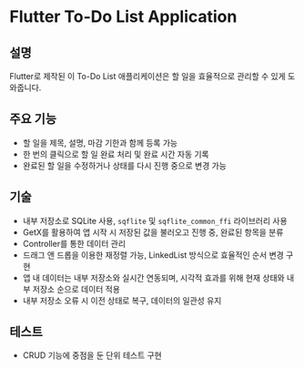 # Flutter To-Do List Application

## 설명
Flutter로 제작된 이 To-Do List 애플리케이션은 할 일을 효율적으로 관리할 수 있게 도와줍니다.

## 주요 기능
- 할 일을 제목, 설명, 마감 기한과 함께 등록 가능
- 한 번의 클릭으로 할 일 완료 처리 및 완료 시간 자동 기록
- 완료된 할 일을 수정하거나 상태를 다시 진행 중으로 변경 가능

## 기술
- 내부 저장소로 SQLite 사용, `sqflite` 및 `sqflite_common_ffi` 라이브러리 사용
- GetX를 활용하여 앱 시작 시 저장된 값을 불러오고 진행 중, 완료된 항목을 분류
- Controller를 통한 데이터 관리
- 드래그 앤 드롭을 이용한 재정렬 가능, LinkedList 방식으로 효율적인 순서 변경 구현
- 앱 내 데이터는 내부 저장소와 실시간 연동되며, 시각적 효과를 위해 현재 상태와 내부 저장소 순으로 데이터 적용
- 내부 저장소 오류 시 이전 상태로 복구, 데이터의 일관성 유지

## 테스트
- CRUD 기능에 중점을 둔 단위 테스트 구현

